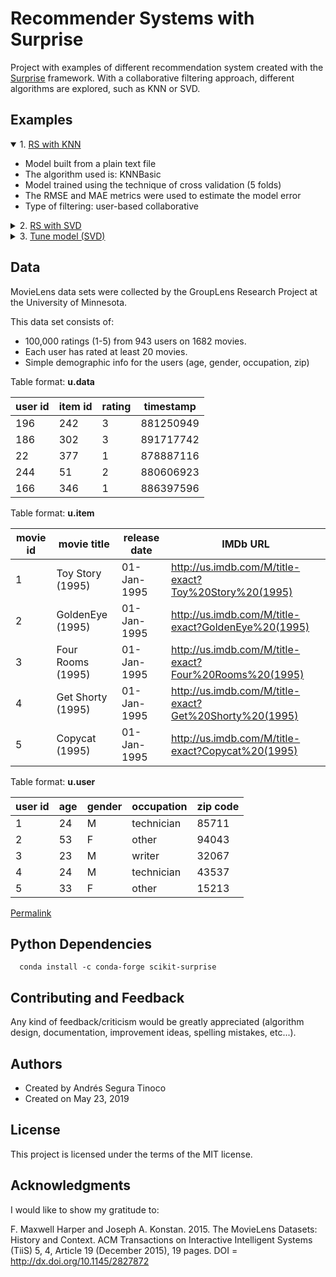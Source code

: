 # Recommender Systems with Surprise
Project with examples of different recommendation system created with the <a href='http://surpriselib.com/' target='_blank'>Surprise</a> framework. With a collaborative filtering approach, different algorithms are explored, such as KNN or SVD.

## Examples
<details open>
<summary>1. <a href="https://ansegura7.github.io/RS_Surprise/pages/RS_KNN.html" >RS with KNN</a></summary>
<ul>
	<li>Model built from a plain text file</li>
	<li>The algorithm used is: KNNBasic</li>
	<li>Model trained using the technique of cross validation (5 folds)</li>
	<li>The RMSE and MAE metrics were used to estimate the model error</li>
	<li>Type of filtering: user-based collaborative</li>
</ul>
</details>
<details>
<summary>2. <a href="https://ansegura7.github.io/RS_Surprise/pages/RS_SVD.html" >RS with SVD</a></summary>
<ul>
	<li>Model built from a Pandas dataframe</li>
	<li>The algorithm used is: Singular Value Decomposition (SVD)</li>
	<li>Model trained using train and test datasets (80/20)</li>
	<li>The error of the model was estimated using the RMSE metric</li>
	<li>Type of filtering: collaborative</li>
</ul>
</details>
<details>
<summary>3. <a href="https://ansegura7.github.io/RS_Surprise/pages/RS_SVD_Tune.html" >Tune model (SVD)</a></summary>
<ul>
	<li>Model tuning: manual</li>
	<li>Model tuning: automatic</li>
	<li>Compute precision@k and recall@k</li>
</ul>
</details>

## Data
MovieLens data sets were collected by the GroupLens Research Project at the University of Minnesota.
 
This data set consists of:
- 100,000 ratings (1-5) from 943 users on 1682 movies. 
- Each user has rated at least 20 movies. 
- Simple demographic info for the users (age, gender, occupation, zip)

Table format: **u.data**

| user id | item id | rating | timestamp |
| -- | -- | -- | -- |
| 196 | 242 | 3 | 881250949 |
| 186 | 302 | 3 | 891717742 |
| 22 | 377 | 1 | 878887116 |
| 244 | 51 | 2 | 880606923 |
| 166 | 346 | 1 | 886397596 |

Table format: **u.item**

| movie id | movie title | release date | IMDb URL |
| -- | -- | -- | -- |
| 1 | Toy Story (1995) | 01-Jan-1995 | http://us.imdb.com/M/title-exact?Toy%20Story%20(1995) |
| 2 | GoldenEye (1995) | 01-Jan-1995 | http://us.imdb.com/M/title-exact?GoldenEye%20(1995) |
| 3 | Four Rooms (1995) | 01-Jan-1995 | http://us.imdb.com/M/title-exact?Four%20Rooms%20(1995) |
| 4 | Get Shorty (1995) | 01-Jan-1995 | http://us.imdb.com/M/title-exact?Get%20Shorty%20(1995) |
| 5 | Copycat (1995) | 01-Jan-1995 | http://us.imdb.com/M/title-exact?Copycat%20(1995) |

Table format: **u.user**

| user id | age | gender | occupation | zip code |
| -- | -- | -- | -- | -- |
| 1 | 24 | M | technician | 85711 |
| 2 | 53 | F | other | 94043 |
| 3 | 23 | M | writer | 32067 |
| 4 | 24 | M | technician | 43537 |
| 5 | 33 | F | other | 15213 |

<a href="https://grouplens.org/datasets/movielens/100k/" target="_blank">Permalink</a>

## Python Dependencies
```
  conda install -c conda-forge scikit-surprise 
```

## Contributing and Feedback
Any kind of feedback/criticism would be greatly appreciated (algorithm design, documentation, improvement ideas, spelling mistakes, etc...).

## Authors
- Created by Andrés Segura Tinoco
- Created on May 23, 2019

## License
This project is licensed under the terms of the MIT license.

## Acknowledgments
I would like to show my gratitude to:

F. Maxwell Harper and Joseph A. Konstan. 2015. The MovieLens Datasets: History and Context. ACM Transactions on Interactive Intelligent Systems (TiiS) 5, 4, Article 19 (December 2015), 19 pages. DOI = http://dx.doi.org/10.1145/2827872
